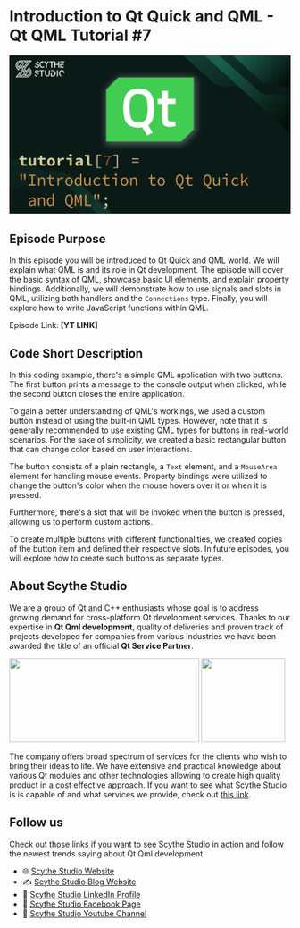 # Introduction to Qt Quick and QML - Qt QML Tutorial #7

![Episode Image](episode_image.png)

## Episode Purpose
In this episode you will be introduced to Qt Quick and QML world. We will explain what QML is and its role in Qt development. The episode will cover the basic syntax of QML, showcase basic UI elements, and explain property bindings. Additionally, we will demonstrate how to use signals and slots in QML, utilizing both handlers and the `Connections` type. Finally, you will explore how to write JavaScript functions within QML.

Episode Link: **[YT LINK]**

## Code Short Description
In this coding example, there's a simple QML application with two buttons. The first button prints a message to the console output when clicked, while the second button closes the entire application.

To gain a better understanding of QML's workings, we used a custom button instead of using the built-in QML types. However, note that it is generally recommended to use existing QML types for buttons in real-world scenarios. For the sake of simplicity, we created a basic rectangular button that can change color based on user interactions.

The button consists of a plain rectangle, a `Text` element, and a `MouseArea` element for handling mouse events. Property bindings were utilized to change the button's color when the mouse hovers over it or when it is pressed.

Furthermore, there's a slot that will be invoked when the button is pressed, allowing us to perform custom actions.

To create multiple buttons with different functionalities, we created copies of the button item and defined their respective slots. In future episodes, you will explore how to create such buttons as separate types.

## About Scythe Studio
We are a group of Qt and C++ enthusiasts whose goal is to address growing demand for cross-platform Qt development services. Thanks to our expertise in **Qt Qml development**, quality of deliveries and proven track of projects developed for companies from various industries we have been awarded the title of an official **Qt Service Partner**.

<span> 
<a href="https://scythe-studio.com"><img width="340" height="150" src="https://user-images.githubusercontent.com/45963332/221174257-c1e1a9d9-0efa-4b25-996b-4b364ccb325c.svg"></a>
<a href="https://clutch.co/profile/scythe-studio"><img height="150" width="150" src="https://user-images.githubusercontent.com/45963332/221174280-99b32a1d-7418-4a49-bcea-6927639cf557.png"></a>
</span>

The company offers broad spectrum of services for the clients who wish to bring their ideas to life. We have extensive and practical knowledge about various Qt modules and other technologies allowing to create high quality product in a cost effective approach. If you want to see what Scythe Studio is is capable of and what services we provide, check out [this link](https://scythe-studio.com/en/services).

## Follow us

Check out those links if you want to see Scythe Studio in action and follow the newest trends saying about Qt Qml development.

* 🌐 [Scythe Studio Website](https://scythe-studio.com/en/)
* ✍️  [Scythe Studio Blog Website](https://scythe-studio.com/en/blog)
* 👔 [Scythe Studio LinkedIn Profile](https://www.linkedin.com/company/scythestudio/mycompany/)
* 👔 [Scythe Studio Facebook Page](https://www.facebook.com/ScytheStudiio)
* 🎥 [Scythe Studio Youtube Channel](https://www.youtube.com/channel/UCf4OHosddUYcfmLuGU9e-SQ/featured)